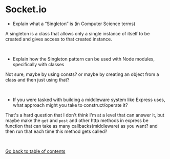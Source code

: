 #  Socket.io

* Explain what a “Singleton” is (in Computer Science terms)

A singleton is a class that allows only a single instance of itself to be created and gives access to that created instance.


&nbsp;

* Explain how the Singleton pattern can be used with Node modules, specifically with classes

Not sure, maybe by using consts? or maybe by creating an object from a class and then just using that?

&nbsp;

* If you were tasked with building a middleware system like Express uses, what approach might you take to construct/operate it?

That's a hard question that I don't think I'm at a level that can answer it, but maybe make the `get` and `post` and other http methods in express be function that can take as many callbacks(middleware) as you want? and then run that each time this method gets called?

&nbsp;



[Go back to table of contents](https://suhaib-ersan.github.io/reading-notes/) 